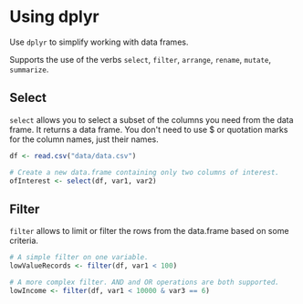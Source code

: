 # Using dplyr
Use `dplyr` to simplify working with data frames.

Supports the use of the verbs `select`, `filter`, `arrange`, `rename`, `mutate`, `summarize`.

## Select
`select` allows you to select a subset of the columns you need from the data frame. It returns a data frame. You don't need to use $ or quotation marks for the column names, just their names.

```R
df <- read.csv("data/data.csv")

# Create a new data.frame containing only two columns of interest.
ofInterest <- select(df, var1, var2)

```
## Filter
`filter` allows to limit or filter the rows from the data.frame based on some criteria.

```R
# A simple filter on one variable.
lowValueRecords <- filter(df, var1 < 100)

# A more complex filter. AND and OR operations are both supported.
lowIncome <- filter(df, var1 < 10000 & var3 == 6)
```
